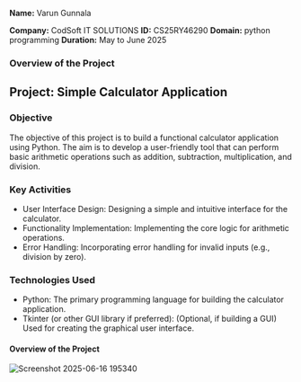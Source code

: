 **Name:** Varun Gunnala

**Company:** CodSoft IT SOLUTIONS
**ID:** CS25RY46290
**Domain:** python programming
**Duration:** May to June 2025



### Overview of the Project


## Project:  Simple Calculator Application


### Objective
The objective of this project is to build a functional calculator application using Python. The aim is to develop a user-friendly tool that can perform basic arithmetic operations such as addition, subtraction, multiplication, and division.


### Key Activities
* User Interface Design: Designing a simple and intuitive interface for the calculator.
 * Functionality Implementation: Implementing the core logic for arithmetic operations.
 * Error Handling: Incorporating error handling for invalid inputs (e.g., division by zero).


### Technologies Used
 * Python: The primary programming language for building the calculator application.
 * Tkinter (or other GUI library if preferred): (Optional, if building a GUI) Used for creating the graphical user interface.

#### Overview of the Project



![Screenshot 2025-06-16 195340](https://github.com/user-attachments/assets/a6f0bfb4-6628-4c83-a99c-d6efa07e5a26)

